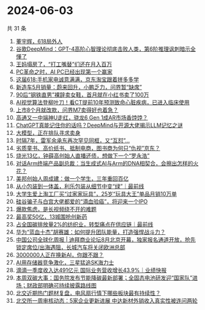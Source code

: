 # 2024-06-03

共 31 条

<!-- BEGIN 36KR -->
<!-- 最后更新时间 2024-06-03 07:00:56 +0800 -->
1. [董宇辉，618局外人](https://36kr.com/p/2802162350896519)
1. [谷歌DeepMind：GPT-4高阶心智理论彻底击败人类，第6阶推理讽刺暗示全懂了](https://36kr.com/p/2800805988906628)
1. [王妈塌房了，“打工嘴替”们还在月入百万](https://36kr.com/p/2802275358815619)
1. [PC革命之时，AI PC已经出现第一个赢家](https://36kr.com/p/2801347629635971)
1. [这届618:手机家电诚意满满，京东淘宝跟着拼多多学](https://36kr.com/p/2801348917172610)
1. [新造车5月销量：蔚来回升，小鹏乏力，问界暂“缺席”](https://36kr.com/p/2801941126755712)
1. [90后“钢铁直男”裸辞卖女鞋，首月就在小红书卖了100万](https://36kr.com/p/2801229078738310)
1. [AI视觉算法登柳叶刀！看CT提前10年预测致命心脏疾病，已进入临床使用](https://36kr.com/p/2800805951747718)
1. [上市8个月就改款，问界M7卖得好也着急？](https://36kr.com/p/2801280745921417)
1. [高通又一中端神U走红，骁龙6 Gen 1成AR市场香饽饽？](https://36kr.com/p/2800005731309957)
1. [ChatGPT真能记住你的话吗？DeepMind与开源大佬揭示LLM记忆之谜](https://36kr.com/p/2800805887178117)
1. [大模型，正在排队寻求卖身](https://36kr.com/p/2802048210777734)
1. [时隔7年，雷军余承东再次罕见同框，又“互怼”…](https://36kr.com/p/2800889620461192)
1. [劣质童书、高价纸书、抵制电商，图书商为何只“仇视”京东？](https://36kr.com/p/2801223127758469)
1. [烧光13亿，钟薛高创始人直播还债，想做下一个“罗永浩”](https://36kr.com/p/2800637344904580)
1. [对话Arm终端产品副总裁：当生成式AI与Arm的DNA相契合，会擦出怎样的火花？](https://36kr.com/p/2799961771236230)
1. [美邦创始人周成建：做一个学生，三年重回百亿](https://36kr.com/p/2800989948556676)
1. [从小包装到一体盖，利乐包装从细节中变“绿”｜最前线](https://36kr.com/p/2801135514121606)
1. [大学生爱上淘工厂买“过家家玩具”，25岁“玩具大王”单品月销10万单](https://36kr.com/p/2800636656449152)
1. [硅谷骗子与白宫大佬都爱的“滴血验癌”，将迎来一个IPO](https://36kr.com/p/2802068857533826)
1. [爆款焦虑，是长视频绕不开的难题](https://36kr.com/p/2801359046555268)
1. [最高奖50亿，13城围抢创新药](https://36kr.com/p/2801911343314305)
1. [占全国碳排放量2%的纺织业，转型痛点在供应链｜最前线](https://36kr.com/p/2801128752051587)
1. [华为“蓝血十杰”胡赛雄：如何提升团队能量，打造强悍战斗力？](https://36kr.com/p/2800697154418049)
1. [中国公司全球化周报 | 迪拜商业论坛8月北京开幕，独家报名通道开放，抢先锁定席位/​出海遇阻，长城汽车将关闭欧洲总部](https://36kr.com/p/2801383636137350)
1. [3000000人正在换新AI，你跟不跟？](https://36kr.com/p/2802439976613505)
1. [AI用存储器竞争激化，三星猛追SK海力士](https://36kr.com/p/2800527117481345)
1. [滴滴一季度收入达491亿元 国际业务营收增长43.9%｜业绩快报](https://36kr.com/p/2802443872302729)
1. [本周双碳大事：国务院发布节能降碳最新部署；全固态电池研发迎“国家队”进场；财政部明确可持续披露路线图](https://36kr.com/p/2802167231428224)
1. [北交近期热门题材复盘，电风扇行情下哪些板块最有持续性？](https://36kr.com/p/2798477705048966)
1. [北交所一周审核动态：5家企业更新进展 中达新材外销收入真实性被连问两轮](https://36kr.com/p/2801189594559881)
<!-- END 36KR -->